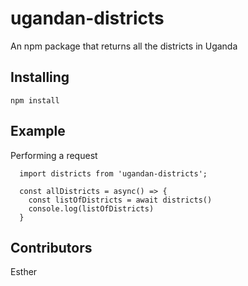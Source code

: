# ugandan-districts
An npm package that returns all the districts in Uganda

## Installing
`npm install`

## Example
Performing a request

```
  import districts from 'ugandan-districts';

  const allDistricts = async() => {
    const listOfDistricts = await districts()
    console.log(listOfDistricts)
  }
```
## Contributors
Esther
